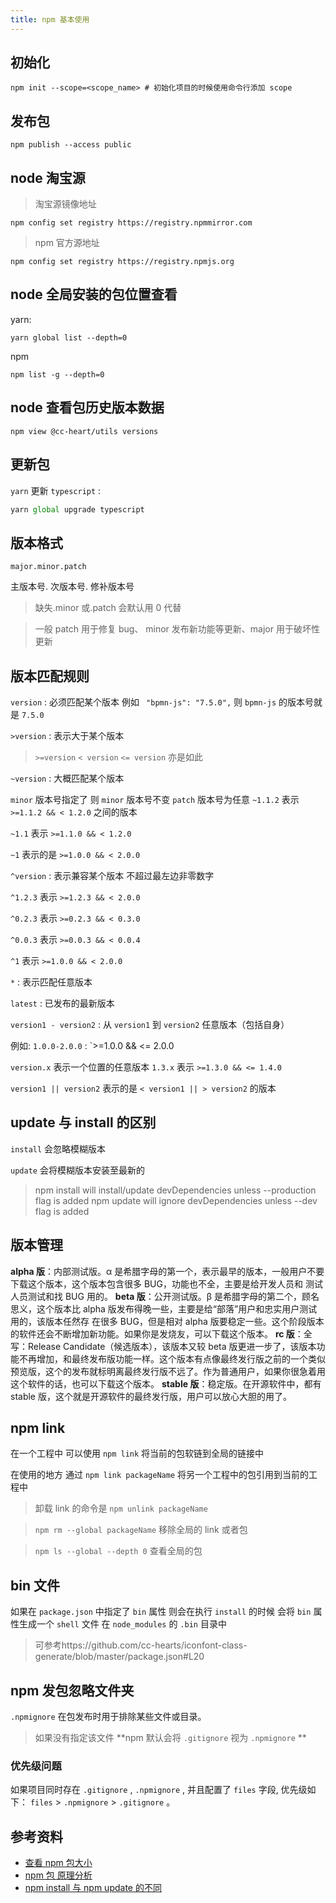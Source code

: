 ```yaml
---
title: npm 基本使用
---
```


## 初始化

```shell
npm init --scope=<scope_name> # 初始化项目的时候使用命令行添加 scope
```

## 发布包

```shell
npm publish --access public
```

## node 淘宝源

> 淘宝源镜像地址

```shell
npm config set registry https://registry.npmmirror.com
```

> npm 官方源地址

```shell
npm config set registry https://registry.npmjs.org
```

## node 全局安装的包位置查看

yarn:

```shell
yarn global list --depth=0
```

npm

```shell
npm list -g --depth=0
```

## node 查看包历史版本数据

```shell
npm view @cc-heart/utils versions
```

## 更新包

`yarn` 更新 `typescript` :

```ts
yarn global upgrade typescript
```

## 版本格式

`major.minor.patch`

主版本号. 次版本号. 修补版本号

> 缺失.minor 或.patch 会默认用 0 代替

> 一般 patch 用于修复 bug、 minor 发布新功能等更新、major 用于破坏性更新

## 版本匹配规则

`version` : 必须匹配某个版本
例如
` "bpmn-js": "7.5.0",` 则 `bpmn-js` 的版本号就是 `7.5.0`

`>version` : 表示大于某个版本

> `>=version` `< version` `<= version` 亦是如此

`~version` : 大概匹配某个版本

`minor` 版本号指定了 则 `minor` 版本号不变 `patch` 版本号为任意
`~1.1.2` 表示 `>=1.1.2 && < 1.2.0` 之间的版本

`~1.1` 表示 `>=1.1.0 && < 1.2.0`

`~1` 表示的是 `>=1.0.0 && < 2.0.0`

`^version` : 表示兼容某个版本
不超过最左边非零数字

`^1.2.3` 表示 `>=1.2.3 && < 2.0.0`

`^0.2.3` 表示 `>=0.2.3 && < 0.3.0`

`^0.0.3` 表示 `>=0.0.3 && < 0.0.4`

`^1` 表示 `>=1.0.0 && < 2.0.0`

`*` : 表示匹配任意版本

`latest` : 已发布的最新版本

`version1 - version2` : 从 `version1` 到 `version2` 任意版本（包括自身）

例如: `1.0.0-2.0.0` : `>=1.0.0 && <= 2.0.0

`version.x` 表示一个位置的任意版本
`1.3.x` 表示 `>=1.3.0 && <= 1.4.0`

`version1 || version2` 表示的是
`< version1 || > version2` 的版本

## update 与 install 的区别

`install` 会忽略模糊版本

`update` 会将模糊版本安装至最新的

> npm install will install/update devDependencies unless --production flag is added
> npm update will ignore devDependencies unless --dev flag is added

## 版本管理

**alpha 版**：内部测试版。α 是希腊字母的第一个，表示最早的版本，一般用户不要下载这个版本，这个版本包含很多 BUG，功能也不全，主要是给开发人员和 测试人员测试和找 BUG 用的。
**beta 版**：公开测试版。β 是希腊字母的第二个，顾名思义，这个版本比 alpha 版发布得晚一些，主要是给“部落”用户和忠实用户测试用的，该版本任然存 在很多 BUG，但是相对 alpha 版要稳定一些。这个阶段版本的软件还会不断增加新功能。如果你是发烧友，可以下载这个版本。
**rc 版**：全写：Release Candidate（候选版本），该版本又较 beta 版更进一步了，该版本功能不再增加，和最终发布版功能一样。这个版本有点像最终发行版之前的一个类似 预览版，这个的发布就标明离最终发行版不远了。作为普通用户，如果你很急着用这个软件的话，也可以下载这个版本。
**stable 版**：稳定版。在开源软件中，都有 stable 版，这个就是开源软件的最终发行版，用户可以放心大胆的用了。

## npm link

在一个工程中 可以使用 `npm link` 将当前的包软链到全局的链接中

在使用的地方 通过 `npm link packageName` 将另一个工程中的包引用到当前的工程中

> 卸载 link 的命令是 `npm unlink packageName`

> `npm rm --global packageName` 移除全局的 link 或者包

> `npm ls --global --depth 0` 查看全局的包

## bin 文件

如果在 `package.json` 中指定了 `bin` 属性 则会在执行 `install` 的时候 会将 `bin` 属性生成一个 `shell` 文件 在 `node_modules` 的 `.bin` 目录中

> 可参考https://github.com/cc-hearts/iconfont-class-generate/blob/master/package.json#L20

## npm 发包忽略文件夹

`.npmignore` 在包发布时用于排除某些文件或目录。

> 如果没有指定该文件 **npm 默认会将 `.gitignore` 视为 `.npmignore` **

### 优先级问题

如果项目同时存在 `.gitignore` , `.npmignore` , 并且配置了 `files` 字段, 优先级如下：
`files` > `.npmignore` > `.gitignore` 。

## 参考资料

- [查看 npm 包大小](https://packagephobia.com/result?p%253D%2540cc-heart%252Futils)
- [npm 包 原理分析](https://cloud.tencent.com/developer/article/1555982)
- [npm install 与 npm update 的不同](https://stackoverflow.com/questions/12478679/npm-install-vs-update-whats-the-difference)
